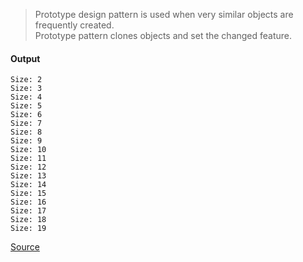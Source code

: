 > Prototype design pattern is used when very similar objects are frequently created.  
> Prototype pattern clones objects and set the changed feature.

#### Output
```
Size: 2
Size: 3
Size: 4
Size: 5
Size: 6
Size: 7
Size: 8
Size: 9
Size: 10
Size: 11
Size: 12
Size: 13
Size: 14
Size: 15
Size: 16
Size: 17
Size: 18
Size: 19
```

[Source](https://www.programcreek.com/2013/02/java-design-pattern-prototype/)
